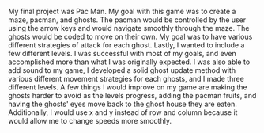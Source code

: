 

My final project was Pac Man.  My goal with this game was to create a maze, pacman, and ghosts. The pacman would be controlled by the user using the arrow keys and would navigate smoothly through the maze. The ghosts would be coded to move on their own. My goal was to have various different strategies of attack for each ghost. Lastly, I wanted to include a few different levels. 
I was successful with most of my goals, and even accomplished more than what I was originally expected. I was also able to add sound to my game, I developed a solid ghost update method with various different movement strategies for each ghosts, and I made three different levels.
A few things I would improve on my game are making the ghosts harder to avoid as the levels progress, adding the pacman fruits, and having the ghosts' eyes move back to the ghost house they are eaten. Additionally, I would use x and y instead of row and column because it would allow me to change speeds more smoothly. 
